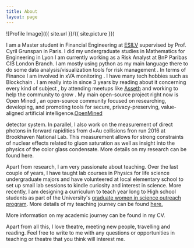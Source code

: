 ```yaml
---
title: About
layout: page
---
```

![Profile Image]({{ site.url }}/{{ site.picture }})

I am a Master student in Financial Engineering at [ESILV](https://www.esilv.fr/en/programmes/masters-program/) supervised by Prof. Cyril Grunspan  in Paris. I did my undergraduate studies in Mathematics for Engineering in Lyon 
I  am currently working as a Risk Analyst at BnP Paribas CIB London Branch. I am mostly using python as my main language there to do some data analysis/visualization tools for risk management . In terms of Finance I am involved in xVA monitoring .
I have many tech hobbies such as Blockchain . I am really into in since 3 years by reading about it concerning every kind of subject , by attending meetups like [Asseth](https://www.asseth.fr/) and working to help the community to grow . My main open-source project right now is Open Mined , an open-source community focused on researching, developing, and promoting tools for secure, privacy-preserving, value-aligned artificial intelligence.[OpenMined](https://www.openmined.org/) 

detector system. In parallel, I also work on the measurement of direct photons in forward rapidities from d+Au collisions fron run 2016 at Brookhaven National Lab. This measurement allows for strong constraints of nuclear effects related to gluon saturation as well as insight into the physics of the color glass condensate. More details on my research can be found here.

Apart from research, I am very passionate about teaching. Over the last couple of years, I have taught lab courses in Physics for life science undergraduate majors and have volunteered at local elementary school to set up small lab sessions to kindle curiosity and interest in science. More recently, I am designing a curriculum to teach year long to High school students as part of the University's [graduate women in science outreach program](http://www.stonybrook.edu/commcms/wise/pre-college/high_school). More details of my teaching journey can be found [here.](https://niveditharam.github.io/teaching/)


More information on my academic journey can be found in my CV.

Apart from all this, I love theatre, meeting new people, travelling and reading. Feel free to write to me with any questions or opportunities in teaching or theatre that you think will interest me. 
